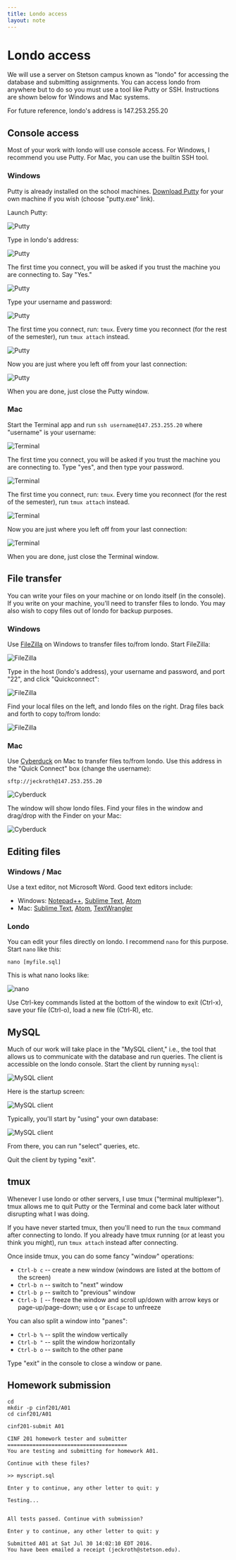 ```yaml
---
title: Londo access
layout: note
---
```


# Londo access

We will use a server on Stetson campus known as "londo" for accessing
the database and submitting assignments. You can access londo from
anywhere but to do so you must use a tool like Putty or
SSH. Instructions are shown below for Windows and Mac systems.

For future reference, londo's address is 147.253.255.20

## Console access

Most of your work with londo will use console access. For Windows, I recommend you use Putty. For Mac, you can use the builtin SSH tool.

### Windows

Putty is already installed on the school machines. [Download Putty](http://www.chiark.greenend.org.uk/~sgtatham/putty/download.html) for your own machine if you wish (choose "putty.exe" link).

Launch Putty:

![Putty](/images/putty-1.png)

Type in londo's address:

![Putty](/images/putty-2.png)

The first time you connect, you will be asked if you trust the machine you are connecting to. Say "Yes."

![Putty](/images/putty-3.png)

Type your username and password:

![Putty](/images/putty-4.png)

The first time you connect, run: `tmux`. Every time you reconnect (for the rest of the semester), run `tmux attach` instead.

![Putty](/images/putty-5.png)

Now you are just where you left off from your last connection:

![Putty](/images/putty-6.png)

When you are done, just close the Putty window.

### Mac

Start the Terminal app and run `ssh username@147.253.255.20` where "username" is your username:

![Terminal](/images/ssh-1.png)

The first time you connect, you will be asked if you trust the machine you are connecting to. Type "yes", and then type your password.

![Terminal](/images/ssh-2.png)

The first time you connect, run: `tmux`. Every time you reconnect (for the rest of the semester), run `tmux attach` instead.

![Terminal](/images/ssh-3.png)

Now you are just where you left off from your last connection:

![Terminal](/images/ssh-4.png)

When you are done, just close the Terminal window.

## File transfer

You can write your files on your machine or on londo itself (in the console). If you write on your machine, you'll need to transfer files to londo. You may also wish to copy files out of londo for backup purposes.

### Windows

Use [FileZilla](https://filezilla-project.org/download.php?type=client) on Windows to transfer files to/from londo. Start FileZilla:

![FileZilla](/images/filezilla-1.png)

Type in the host (londo's address), your username and password, and port "22", and click "Quickconnect":

![FileZilla](/images/filezilla-2.png)

Find your local files on the left, and londo files on the right. Drag files back and forth to copy to/from londo:

![FileZilla](/images/filezilla-3.png)

### Mac

Use [Cyberduck](https://cyberduck.io/?l=en) on Mac to transfer files to/from londo. Use this address in the "Quick Connect" box (change the username):

```
sftp://jeckroth@147.253.255.20
```

![Cyberduck](/images/cyberduck-1.png)

The window will show londo files. Find your files in the window and drag/drop with the Finder on your Mac:

![Cyberduck](/images/cyberduck-2.png)


## Editing files

### Windows / Mac

Use a text editor, not Microsoft Word. Good text editors include:

- Windows: [Notepad++](https://notepad-plus-plus.org/), [Sublime Text](https://www.sublimetext.com/), [Atom](https://atom.io/)
- Mac: [Sublime Text](https://www.sublimetext.com/), [Atom](https://atom.io/), [TextWrangler](http://www.barebones.com/products/textwrangler/)

### Londo

You can edit your files directly on londo. I recommend `nano` for this purpose. Start `nano` like this:

```
nano [myfile.sql]
```

This is what nano looks like:

![nano](/images/nano.png)

Use Ctrl-key commands listed at the bottom of the window to exit (Ctrl-x), save your file (Ctrl-o), load a new file (Ctrl-R), etc.


## MySQL

Much of our work will take place in the "MySQL client," i.e., the tool that allows us to communicate with the database and run queries. The client is accessible on the londo console. Start the client by running `mysql`:

![MySQL client](/images/mysql-client-1.png)

Here is the startup screen:

![MySQL client](/images/mysql-client-2.png)

Typically, you'll start by "using" your own database:

![MySQL client](/images/mysql-client-3.png)

From there, you can run "select" queries, etc.

Quit the client by typing "exit".

## tmux

Whenever I use londo or other servers, I use tmux ("terminal
multiplexer"). tmux allows me to quit Putty or the Terminal and come
back later without disrupting what I was doing.

If you have never started tmux, then you'll need to run the `tmux`
command after connecting to londo. If you already have tmux running
(or at least you think you might), run `tmux attach` instead after
connecting.

Once inside tmux, you can do some fancy "window" operations:

- `Ctrl-b c` -- create a new window (windows are listed at the bottom of the screen)
- `Ctrl-b n` -- switch to "next" window
- `Ctrl-b p` -- switch to "previous" window
- `Ctrl-b [` -- freeze the window and scroll up/down with arrow keys or page-up/page-down; use `q` or `Escape` to unfreeze

You can also split a window into "panes":

- `Ctrl-b %` -- split the window vertically
- `Ctrl-b "` -- split the window horizontally
- `Ctrl-b o` -- switch to the other pane

Type "exit" in the console to close a window or pane.

## Homework submission

~~~
cd
mkdir -p cinf201/A01
cd cinf201/A01
~~~

~~~
cinf201-submit A01
~~~

~~~
CINF 201 homework tester and submitter
======================================
You are testing and submitting for homework A01.

Continue with these files?

>> myscript.sql

Enter y to continue, any other letter to quit: y

Testing...


All tests passed. Continue with submission?

Enter y to continue, any other letter to quit: y

Submitted A01 at Sat Jul 30 14:02:10 EDT 2016.
You have been emailed a receipt (jeckroth@stetson.edu).
~~~

